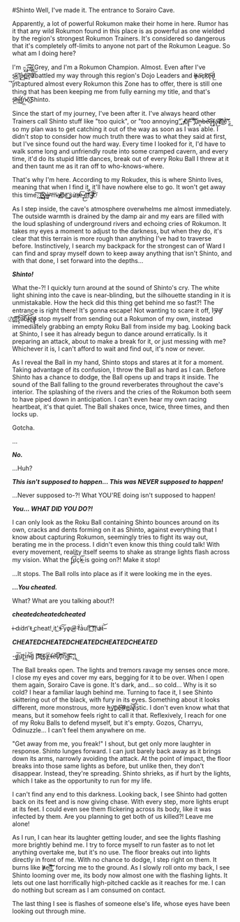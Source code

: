 #Shinto
Well, I've made it. The entrance to Sorairo Cave.

Apparently, a lot of powerful Rokumon make their home in here. Rumor has it that any wild Rokumon found in this place is as powerful as one wielded by the region's strongest Rokumon Trainers. It's considered so dangerous that it's completely off-limits to anyone not part of the Rokumon League. So what am I doing here?

I'm .̵̧͟.̕͢.̡̨͞ ̴͡.̶̸̵͜.̸̡̢̀͟.̡́͜Grey, and I'm a Rokumon Champion. Almost. Even after I've s̴͘͜k͢͠ì̛p̶̀͢p͘͢͠҉͟e͝͝d̸̷battled my way through this region's Dojo Leaders and h̸̴̶̶̡a̶͞c͏̧̕k͝҉e̷̢͡d̵̢́͟ ̛͞i̡̛n͘͝captured almost every Rokumon this Zone has to offer, there is still one thing that has been keeping me from fully earning my title, and that's s̵̶̨͟͞h̵̕͟͟i̶͘̕͘͜t̡̕͟͟ń̵̴ó̧̕͜͠Shinto. 

Since the start of my journey, I've been after it. I've always heard other Trainers call Shinto stuff like "too quick", or "too annoying",̧̕͟ ̵̸̴̀ò҉͠r̵̨̢͠ ́͡͞"̡̕͠u҉͞ņ̶̢b̵͏e̴̶̛͝a̶̧͜͠ţ̴̢a̴̢͜͡b̷̸̛̀͘l҉͜͞҉͏é̀͘͠͡"̴̡̛͢, so my plan was to get catching it out of the way as soon as I was able. I didn't stop to consider how much truth there was to what they said at first, but I've since found out the hard way. Every time I looked for it, I'd have to walk some long and unfriendly route into some cramped cavern, and every time, it'd do its stupid little dances, break out of every Roku Ball I threw at it and then taunt me as it ran off to who-knows-where.

That's why I'm here. According to my Rokudex, this is where Shinto lives, meaning that when I find it, it'll have nowhere else to go. It won't get away this time,̧͘͠͞͞ ̧́͢i̕҉̨'͜͡҉̴͟v̨̢҉̨͢ę̶̀̕ ̷͝m̵͞a̸̸̶͢d͞҉e͜͢͝ ̨͜҉s̀ừ̷r̸͏̶҉e̶͏̶̀͠ ̶̡̨͜ò͟͡͝f̨̀͟͞ ̴̵̧͡͡í̷̡̕҉t̷̀̕͠͝.

As I step inside, the cave's atmosphere overwhelms me almost immediately. The outside warmth is drained by the damp air and my ears are filled with the loud splashing of underground rivers and echoing cries of Rokumon. It takes my eyes a moment to adjust to the darkness, but when they do, it's clear that this terrain is more rough than anything I've had to traverse before. Instinctively, I search my backpack for the strongest can of Ward I can find and spray myself down to keep away anything that isn't Shinto, and with that done, I set forward into the depths...

***Shinto!***

What the-?! I quickly turn around at the sound of Shinto's cry. The white light shining into the cave is near-blinding, but the silhouette standing in it is unmistakable. How the heck did this thing get behind me so fast?! The entrance is right there! It's gonna escape! Not wanting to scare it off, I'̵̡̀v̷͞e̸̡͞ ҉̷̛ḑ̧͟͝í͟͠͡s̢̡̀̕͠a̵͘͝͝b̧́l̴̸͝͝e͡͏̧͜ḑ̶̸̨͜ stop myself from sending out a Rokumon of my own, instead immediately grabbing an empty Roku Ball from inside my bag. Looking back at Shinto, I see it has already begun to dance around erratically. Is it preparing an attack, about to make a break for it, or just messing with me? Whichever it is, I can't afford to wait and find out, it's now or never.

As I reveal the Ball in my hand, Shinto stops and stares at it for a moment. Taking advantage of its confusion, I throw the Ball as hard as I can. Before Shinto has a chance to dodge, the Ball opens up and traps it inside. The sound of the Ball falling to the ground reverberates throughout the cave's interior. The splashing of the rivers and the cries of the Rokumon both seem to have piped down in anticipation. I can't even hear my own racing heartbeat, it's that quiet. The Ball shakes once, twice, three times, and then locks up. 

Gotcha.

...

***No.***

...Huh?

***This isn't supposed to happen... This was NEVER supposed to happen!***

...Never supposed to-?! What YOU'RE doing isn't supposed to happen!

***You... WHAT DID YOU DO?!***

I can only look as the Roku Ball containing Shinto bounces around on its own, cracks and dents forming on it as Shinto, against everything that I know about capturing Rokumon, seemingly tries to fight its way out, berating me in the process. I didn't even know this thing could talk! With every movement, reality itself seems to shake as strange lights flash across my vision. What the f̡̨͡͏͝u̸͟ç̕k̵͟͞͞ is going on?! Make it stop!

...It stops. The Ball rolls into place as if it were looking me in the eyes.

***...You cheated.***

What? What are you talking about?!

***cheatedcheatedcheated***

i̶ di͘dn̛'t̵ ̢c͟heat!̨ it'̕͟s̵͠͠ yǫ̷u̶͜͡r̀͏ ̴̕f̀á̀u͘lt̀͠ ͟͠͡t͟͠ḩá̷t̴͞͝-̵

***CHEATEDCHEATEDCHEATEDCHEATEDCHEATED***

-͢͢d̢͏̴͠u̧͟͝r̡͢҉í́ń̶͝g͞͏ ̨̀b̛͞͡͝ȩ͜͠҉t̵̵̢à̴̧̛͞ ̸͟t̵̴̕e̴̛̛͝͡s͠͏̧͘ţ̸͘͡͝i͏ǹ͜͞͠g̴̶͡.̀͠͡͏̛.̨͏.̨̛̛!̢́͟

The Ball breaks open. The lights and tremors ravage my senses once more. I close my eyes and cover my ears, begging for it to be over. When I open them again, Sorairo Cave is gone. It's dark, and... so cold... Why is it so cold? I hear a familiar laugh behind me. Turning to face it, I see Shinto skittering out of the black, with fury in its eyes. Something about it looks different, more monstrous, more h̵͟y̧͟͝p҉e͠҉̶r̸̴r̀e҉͘͟á̴͝l̸̢͡i̧stic. I don't even know what that means, but it somehow feels right to call it that. Reflexively, I reach for one of my Roku Balls to defend myself, but it's empty. Gozos, Charryu, Odinuzzle... I can't feel them anywhere on me.

"Get away from me, you freak!" I shout, but get only more laughter in response. Shinto lunges forward. I can just barely back away as it brings down its arms, narrowly avoiding the attack. At the point of impact, the floor breaks into those same lights as before, but unlike then, they don't disappear. Instead, they're spreading. Shinto shrieks, as if hurt by the lights, which I take as the opportunity to run for my life.

I can't find any end to this darkness. Looking back, I see Shinto had gotten back on its feet and is now giving chase. With every step, more lights erupt at its feet. I could even see them flickering across its body, like it was infected by them. Are you planning to get both of us killed?! Leave me alone!

As I run, I can hear its laughter getting louder, and see the lights flashing more brightly behind me. I try to force myself to run faster as to not let anything overtake me, but it's no use. The floor breaks out into lights directly in front of me. With no chance to dodge, I step right on them. It burns like h̸̴̸͏e͢l͢͡͞l͝͠͡, forcing me to the ground. As I slowly roll onto my back, I see Shinto looming over me, its body now almost one with the flashing lights. It lets out one last horrifically high-pitched cackle as it reaches for me. I can do nothing but scream as I am consumed on contact.

The last thing I see is flashes of someone else's life, whose eyes have been looking out through mine.